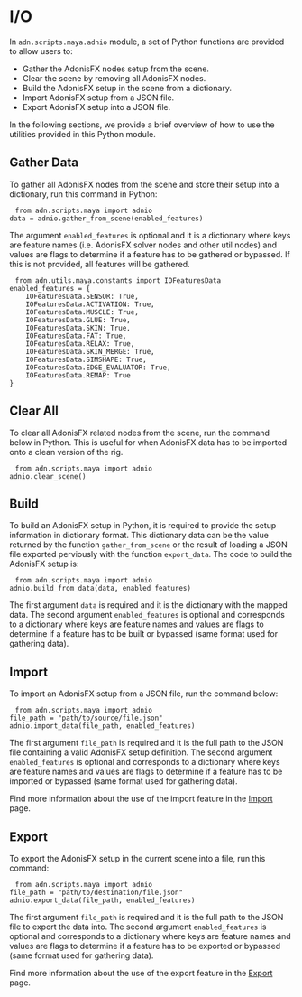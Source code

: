 # I/O

In `adn.scripts.maya.adnio` module, a set of Python functions are provided to allow users to:

- Gather the AdonisFX nodes setup from the scene.
- Clear the scene by removing all AdonisFX nodes.
- Build the AdonisFX setup in the scene from a dictionary.
- Import AdonisFX setup from a JSON file.
- Export AdonisFX setup into a JSON file.

In the following sections, we provide a brief overview of how to use the utilities provided in this Python module.

## Gather Data

To gather all AdonisFX nodes from the scene and store their setup into a dictionary, run this command in Python:

<pre><code style="white-space: pre; margin: 20px 0; padding: 10px; box-sizing: border-box;">from adn.scripts.maya import adnio
data = adnio.gather_from_scene(enabled_features)
</code></pre>

The argument `enabled_features` is optional and it is a dictionary where keys are feature names (i.e. AdonisFX solver nodes and other util nodes) and values are flags to determine if a feature has to be gathered or bypassed. If this is not provided, all features will be gathered.

<pre><code style="white-space: pre; margin: 20px 0; padding: 10px; box-sizing: border-box;">from adn.utils.maya.constants import IOFeaturesData
enabled_features = {
    IOFeaturesData.SENSOR: True,
    IOFeaturesData.ACTIVATION: True,
    IOFeaturesData.MUSCLE: True,
    IOFeaturesData.GLUE: True,
    IOFeaturesData.SKIN: True,
    IOFeaturesData.FAT: True,
    IOFeaturesData.RELAX: True,
    IOFeaturesData.SKIN_MERGE: True,
    IOFeaturesData.SIMSHAPE: True,
    IOFeaturesData.EDGE_EVALUATOR: True,
    IOFeaturesData.REMAP: True
}</code></pre>


## Clear All

To clear all AdonisFX related nodes from the scene, run the command below in Python. This is useful for when AdonisFX data has to be imported onto a clean version of the rig.

<pre><code style="white-space: pre; margin: 20px 0; padding: 10px; box-sizing: border-box;">from adn.scripts.maya import adnio
adnio.clear_scene()
</code></pre>

## Build

To build an AdonisFX setup in Python, it is required to provide the setup information in dictionary format. This dictionary data can be the value returned by the function `gather_from_scene` or the result of loading a JSON file exported perviously with the function `export_data`. The code to build the AdonisFX setup is:

<pre><code style="white-space: pre; margin: 20px 0; padding: 10px; box-sizing: border-box;">from adn.scripts.maya import adnio
adnio.build_from_data(data, enabled_features)
</code></pre>

The first argument `data` is required and it is the dictionary with the mapped data. The second argument `enabled_features` is optional and corresponds to a dictionary where keys are feature names and values are flags to determine if a feature has to be built or bypassed (same format used for gathering data).

## Import

To import an AdonisFX setup from a JSON file, run the command below:

<pre><code style="white-space: pre; margin: 20px 0; padding: 10px; box-sizing: border-box;">from adn.scripts.maya import adnio
file_path = "path/to/source/file.json"
adnio.import_data(file_path, enabled_features)
</code></pre>

The first argument `file_path` is required and it is the full path to the JSON file containing a valid AdonisFX setup definition. The second argument `enabled_features` is optional and corresponds to a dictionary where keys are feature names and values are flags to determine if a feature has to be imported or bypassed (same format used for gathering data).

Find more information about the use of the import feature in the [Import](tools/importer) page.

## Export

To export the AdonisFX setup in the current scene into a file, run this command:

<pre><code style="white-space: pre; margin: 20px 0; padding: 10px; box-sizing: border-box;">from adn.scripts.maya import adnio
file_path = "path/to/destination/file.json"
adnio.export_data(file_path, enabled_features)
</code></pre>

The first argument `file_path` is required and it is the full path to the JSON file to export the data into. The second argument `enabled_features` is optional and corresponds to a dictionary where keys are feature names and values are flags to determine if a feature has to be exported or bypassed (same format used for gathering data).

Find more information about the use of the export feature in the [Export](tools/exporter) page.
